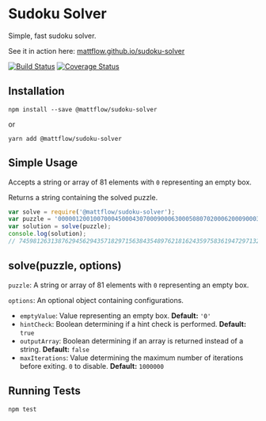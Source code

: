 # Sudoku Solver

Simple, fast sudoku solver.

See it in action here: [mattflow.github.io/sudoku-solver](https://mattflow.github.io/sudoku-solver)

[![Build Status](https://travis-ci.org/mattflow/sudoku-solver.svg?branch=master)](https://travis-ci.org/mattflow/sudoku-solver)
[![Coverage Status](https://coveralls.io/repos/github/mattflow/sudoku-solver/badge.svg?branch=master)](https://coveralls.io/github/mattflow/sudoku-solver?branch=master)

## Installation

`npm install --save @mattflow/sudoku-solver`

or

`yarn add @mattflow/sudoku-solver`

## Simple Usage

Accepts a string or array of 81 elements with `0` representing an empty box.

Returns a string containing the solved puzzle.

```js
var solve = require('@mattflow/sudoku-solver');
var puzzle = '000001200100700045000430700090006300050807020006200090003019000970004006002500000';
var solution = solve(puzzle);
console.log(solution);
// 745981263138762945629435718297156384354897621816243597583619472971324856462578139
```

## solve(puzzle, options)

`puzzle`: A string or array of 81 elements with `0` representing an empty box.

`options`: An optional object containing configurations.

- `emptyValue`: Value representing an empty box. **Default:** `'0'`
- `hintCheck`: Boolean determining if a hint check is performed. **Default:** `true`
- `outputArray`: Boolean determining if an array is returned instead of a string. **Default:** `false`
- `maxIterations`: Value determining the maximum number of iterations before exiting. `0` to disable. **Default:** `1000000`

## Running Tests

`npm test`
